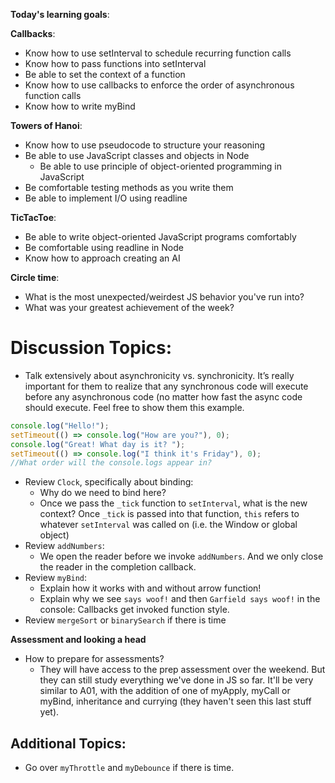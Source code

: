 **Today's learning goals**:

**Callbacks**:
* Know how to use setInterval to schedule recurring function calls
* Know how to pass functions into setInterval
* Be able to set the context of a function
* Know how to use callbacks to enforce the order of asynchronous function calls
* Know how to write myBind

**Towers of Hanoi**:
* Know how to use pseudocode to structure your reasoning
* Be able to use JavaScript classes and objects in Node
  * Be able to use principle of object-oriented programming in JavaScript
* Be comfortable testing methods as you write them
* Be able to implement I/O using readline

**TicTacToe**:
* Be able to write object-oriented JavaScript programs comfortably
* Be comfortable using readline in Node
* Know how to approach creating an AI


**Circle time**:

- What is the most unexpected/weirdest JS behavior you've run into?
- What was your greatest achievement of the week?

# Discussion Topics: 
- Talk extensively about asynchronicity vs. synchronicity. It’s really important for them to realize that any synchronous code will execute before any asynchronous code (no matter how fast the async code should execute. Feel free to show them this example.
```js
console.log("Hello!");
setTimeout(() => console.log("How are you?"), 0);
console.log("Great! What day is it? ");
setTimeout(() => console.log("I think it's Friday"), 0);
//What order will the console.logs appear in? 
```
- Review `Clock`, specifically about binding:
    - Why do we need to bind here? 
    - Once we pass the `_tick` function to `setInterval`, what is the new context? 
        Once `_tick` is passed into that function, `this` refers to whatever `setInterval` was called on (i.e. the Window or global object)
- Review `addNumbers`:
  - We open the reader before we invoke `addNumbers`. And we only close the reader in the completion callback.
- Review `myBind`:
  - Explain how it works with and without arrow function!
  - Explain why we see `says woof!` and then `Garfield says woof!` in the console: Callbacks get invoked function style.
- Review `mergeSort` or `binarySearch` if there is time

**Assessment and looking a head**
- How to prepare for assessments?
  - They will have access to the prep assessment over the weekend. But they can still study everything we've done in JS so far. It'll be very similar to A01, with the addition of one of myApply, myCall or myBind, inheritance and currying (they haven't seen this last stuff yet).

## Additional Topics:
- Go over `myThrottle` and `myDebounce` if there is time.
